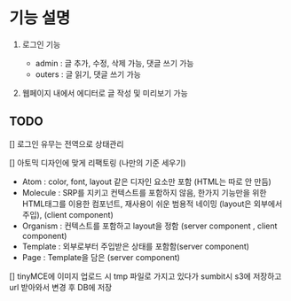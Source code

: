 
# 기능 설명 
1. 로그인 기능 
   - admin : 글 추가, 수정, 삭제 가능, 댓글 쓰기 가능  
   - outers : 글 읽기, 댓글 쓰기 가능 

2. 웹페이지 내에서 에디터로 글 작성 및 미리보기 가능



## TODO

[] 로그인 유무는 전역으로 상태관리 

[] 아토믹 디자인에 맞게 리팩토링 (나만의 기준 세우기)
- Atom : color, font, layout 같은 디자인 요소만 포함 (HTML는 따로 안 만듬)
- Molecule : SRP를 지키고 컨텍스트를 포함하지 않음, 한가지 기능만을 위한 HTML태그를 이용한 컴포넌트, 재사용이 쉬운 범용적 네이밍 (layout은 외부에서 주입),  (client component)
- Organism : 컨텍스트를 포함하고 layout을 정함  (server component , client component)
- Template : 외부로부터 주입받은 상태를 포함함(server component)
- Page : Template을 담은 (server component)

[] tinyMCE에 이미지 업로드 시 tmp 파일로 가지고 있다가 sumbit시 s3에 저장하고 url 받아와서 변경 후 DB에 저장



